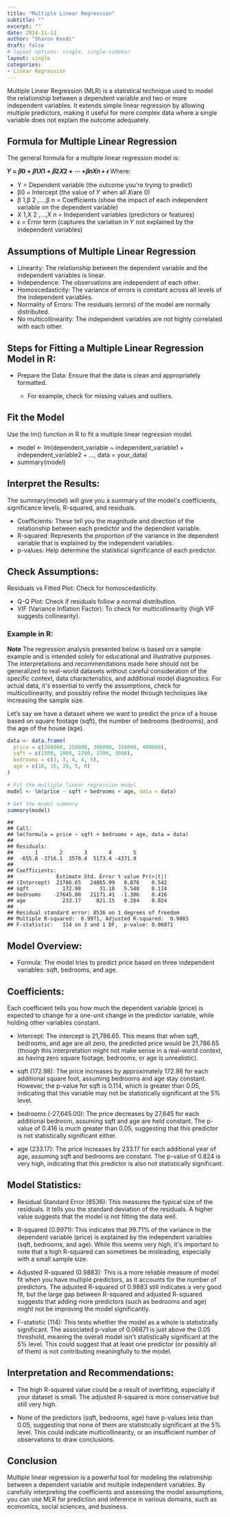 ```yaml
---
title: "Multiple Linear Regression"
subtitle: ""
excerpt: ""
date: 2024-11-13
author: "Sharon Kendi"
draft: false
# layout options: single, single-sidebar
layout: single
categories:
- Linear Regression
---
```


Multiple Linear Regression (MLR) is a statistical technique used to model the relationship between a dependent variable and two or more independent variables. It extends simple linear regression by allowing multiple predictors, making it useful for more complex data where a single variable does not explain the outcome adequately.

## Formula for Multiple Linear Regression

The general formula for a multiple linear regression model is:

**𝑌 = 𝛽0 + 𝛽1𝑋1 + 𝛽2𝑋2 + ⋯ +𝛽𝑛𝑋𝑛 + 𝜖**
Where:

 - Y = Dependent variable (the outcome you're trying to predict)
 - β0 = Intercept (the value of 𝑌 when all 𝑋𝑖are 0)
 - β 1,β 2 ,…,β n = Coefficients (show the impact of each independent variable on the dependent variable)
 - X 1,X 2 ,…,X n = Independent variables (predictors or features)
 - ϵ = Error term (captures the variation in 𝑌 not explained by the independent variables)
 
## Assumptions of Multiple Linear Regression  

- Linearity: The relationship between the dependent variable and the independent variables is linear.
- Independence: The observations are independent of each other.
- Homoscedasticity: The variance of errors is constant across all levels of the independent variables.
- Normality of Errors: The residuals (errors) of the model are normally distributed.
- No multicollinearity: The independent variables are not highly correlated with each other.

## Steps for Fitting a Multiple Linear Regression Model in R:

- Prepare the Data: Ensure that the data is clean and appropriately formatted.

   - For example, check for missing values and outliers.
   
## Fit the Model 

Use the lm() function in R to fit a multiple linear regression model.

- model <- lm(dependent_variable ~ independent_variable1 + independent_variable2 + ..., data = your_data)
- summary(model)

## Interpret the Results: 

The summary(model) will give you a summary of the model's coefficients, significance levels, R-squared, and residuals.

- Coefficients: These tell you the magnitude and direction of the relationship between each predictor and the dependent variable.
- R-squared: Represents the proportion of the variance in the dependent variable that is explained by the independent variables.
- p-values: Help determine the statistical significance of each predictor.

## Check Assumptions:

Residuals vs Fitted Plot: Check for homoscedasticity.
- Q-Q Plot: Check if residuals follow a normal distribution.
- VIF (Variance Inflation Factor): To check for multicollinearity (high VIF suggests collinearity).

### Example in R:
**Note**
The regression analysis presented below is based on a sample example and is intended solely for educational and illustrative purposes. The interpretations and recommendations made here should not be generalized to real-world datasets without careful consideration of the specific context, data characteristics, and additional model diagnostics. For actual data, it's essential to verify the assumptions, check for multicollinearity, and possibly refine the model through techniques like increasing the sample size.

Let’s say we have a dataset where we want to predict the price of a house based on square footage (sqft), the number of bedrooms (bedrooms), and the age of the house (age).


``` r
data <- data.frame(
  price = c(200000, 250000, 300000, 350000, 400000),
  sqft = c(1500, 1800, 2200, 2500, 3000),
  bedrooms = c(3, 3, 4, 4, 5),
  age = c(10, 15, 20, 5, 8)
)
```

``` r
# Fit the multiple linear regression model
model <- lm(price ~ sqft + bedrooms + age, data = data)
```


``` r
# Get the model summary
summary(model)
```

```
## 
## Call:
## lm(formula = price ~ sqft + bedrooms + age, data = data)
## 
## Residuals:
##       1       2       3       4       5 
##  -655.8 -3716.1  3570.4  5173.4 -4371.9 
## 
## Coefficients:
##              Estimate Std. Error t value Pr(>|t|)
## (Intercept)  21786.65   24865.99   0.876    0.542
## sqft           172.98      31.18   5.548    0.114
## bedrooms    -27645.00   21171.41  -1.306    0.416
## age            233.17     821.15   0.284    0.824
## 
## Residual standard error: 8536 on 1 degrees of freedom
## Multiple R-squared:  0.9971,	Adjusted R-squared:  0.9883 
## F-statistic:   114 on 3 and 1 DF,  p-value: 0.06871
```
## Model Overview:

- Formula: The model tries to predict price based on three independent variables: sqft, bedrooms, and age.

## Coefficients:

Each coefficient tells you how much the dependent variable (price) is expected to change for a one-unit change in the predictor variable, while holding other variables constant.

- Intercept: The intercept is 21,786.65. This means that when sqft, bedrooms, and age are all zero, the predicted price would be 21,786.65 (though this interpretation might not make sense in a real-world context, as having zero square footage, bedrooms, or age is unrealistic).

- sqft (172.98): The price increases by approximately 172.98 for each additional square foot, assuming bedrooms and age stay constant. However, the p-value for sqft is 0.114, which is greater than 0.05, indicating that this variable may not be statistically significant at the 5% level.

- bedrooms (-27,645.00): The price decreases by 27,645 for each additional bedroom, assuming sqft and age are held constant. The p-value of 0.416 is much greater than 0.05, suggesting that this predictor is not statistically significant either.

- age (233.17): The price increases by 233.17 for each additional year of age, assuming sqft and bedrooms are constant. The p-value of 0.824 is very high, indicating that this predictor is also not statistically significant.

## Model Statistics:

- Residual Standard Error (8536): This measures the typical size of the residuals. It tells you the standard deviation of the residuals. A higher value suggests that the model is not fitting the data well.

- R-squared (0.9971): This indicates that 99.71% of the variance in the dependent variable (price) is explained by the independent variables (sqft, bedrooms, and age). While this seems very high, it's important to note that a high R-squared can sometimes be misleading, especially with a small sample size.

- Adjusted R-squared (0.9883): This is a more reliable measure of model fit when you have multiple predictors, as it accounts for the number of predictors. The adjusted R-squared of 0.9883 still indicates a very good fit, but the large gap between R-squared and adjusted R-squared suggests that adding more predictors (such as bedrooms and age) might not be improving the model significantly.

- F-statistic (114): This tests whether the model as a whole is statistically significant. The associated p-value of 0.06871 is just above the 0.05 threshold, meaning the overall model isn't statistically significant at the 5% level. This could suggest that at least one predictor (or possibly all of them) is not contributing meaningfully to the model.

## Interpretation and Recommendations:

- The high R-squared value could be a result of overfitting, especially if your dataset is small. The adjusted R-squared is more conservative but still very high.

- None of the predictors (sqft, bedrooms, age) have p-values less than 0.05, suggesting that none of them are statistically significant at the 5% level. This could indicate multicollinearity, or an insufficient number of observations to draw conclusions.

## Conclusion

Multiple linear regression is a powerful tool for modeling the relationship between a dependent variable and multiple independent variables. By carefully interpreting the coefficients and assessing the model assumptions, you can use MLR for prediction and inference in various domains, such as economics, social sciences, and business.
